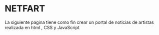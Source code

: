 # NETFART
La siguiente pagina tiene como fin crear un portal de noticias de artistas  realizada en html , CSS y JavaScript
